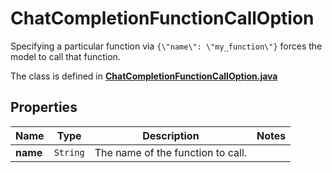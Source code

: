 

# ChatCompletionFunctionCallOption

Specifying a particular function via `{\"name\": \"my_function\"}` forces the model to call that function. 

The class is defined in **[ChatCompletionFunctionCallOption.java](../../src/main/java/org/openapitools/model/ChatCompletionFunctionCallOption.java)**

## Properties

Name | Type | Description | Notes
------------ | ------------- | ------------- | -------------
**name** | `String` | The name of the function to call. | 



